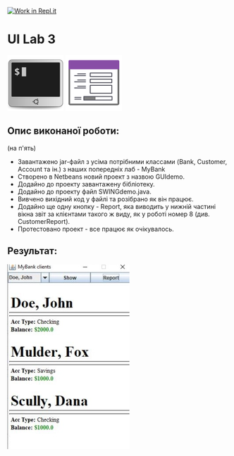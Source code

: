 [![Work in Repl.it](https://classroom.github.com/assets/work-in-replit-14baed9a392b3a25080506f3b7b6d57f295ec2978f6f33ec97e36a161684cbe9.svg)](https://classroom.github.com/online_ide?assignment_repo_id=2802509&assignment_repo_type=AssignmentRepo)
# UI Lab 3
![](terminal-icon.png)
![](gui-icon.png)
## Опис виконаної роботи: 
(на п'ять)  
* Завантажено jar-файл з усіма потрібними классами (Bank, Customer, Account та ін.) з наших попередніх лаб - MyBank
* Створено в Netbeans новий проект з назвою GUIdemo.
* Додайно до проекту завантажену бібліотеку.
* Додайно до проекту файл SWINGdemo.java.
* Вивчено вихідний код у файлі та розібрано як він працює.
* Додайно ще одну кнопку - Report, яка виводить у нижній частині вікна звіт за клієнтами такого ж виду, як у роботі номер 8 (див. CustomerReport).
* Протестовано проект - все працює як очікувалось.
## Результат:
![](screen.jpg)
